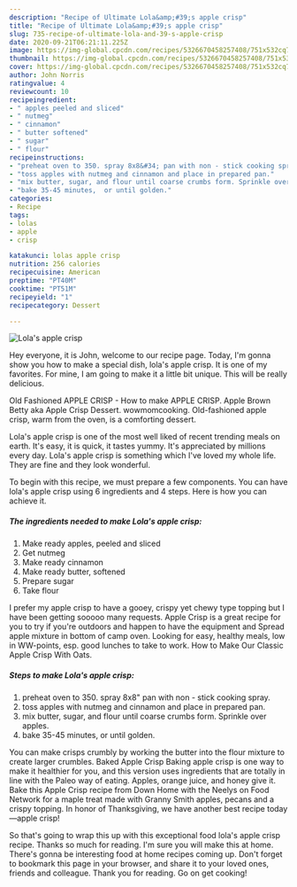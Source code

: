 ```yaml
---
description: "Recipe of Ultimate Lola&amp;#39;s apple crisp"
title: "Recipe of Ultimate Lola&amp;#39;s apple crisp"
slug: 735-recipe-of-ultimate-lola-and-39-s-apple-crisp
date: 2020-09-21T06:21:11.225Z
image: https://img-global.cpcdn.com/recipes/5326670458257408/751x532cq70/lolas-apple-crisp-recipe-main-photo.jpg
thumbnail: https://img-global.cpcdn.com/recipes/5326670458257408/751x532cq70/lolas-apple-crisp-recipe-main-photo.jpg
cover: https://img-global.cpcdn.com/recipes/5326670458257408/751x532cq70/lolas-apple-crisp-recipe-main-photo.jpg
author: John Norris
ratingvalue: 4
reviewcount: 10
recipeingredient:
- " apples peeled and sliced"
- " nutmeg"
- " cinnamon"
- " butter softened"
- " sugar"
- " flour"
recipeinstructions:
- "preheat oven to 350. spray 8x8&#34; pan with non - stick cooking spray."
- "toss apples with nutmeg and cinnamon and place in prepared pan."
- "mix butter, sugar, and flour until coarse crumbs form. Sprinkle over apples."
- "bake 35-45 minutes,  or until golden."
categories:
- Recipe
tags:
- lolas
- apple
- crisp

katakunci: lolas apple crisp 
nutrition: 256 calories
recipecuisine: American
preptime: "PT40M"
cooktime: "PT51M"
recipeyield: "1"
recipecategory: Dessert

---
```



![Lola&#39;s apple crisp](https://img-global.cpcdn.com/recipes/5326670458257408/751x532cq70/lolas-apple-crisp-recipe-main-photo.jpg)

Hey everyone, it is John, welcome to our recipe page. Today, I'm gonna show you how to make a special dish, lola&#39;s apple crisp. It is one of my favorites. For mine, I am going to make it a little bit unique. This will be really delicious.

Old Fashioned APPLE CRISP - How to make APPLE CRISP. Apple Brown Betty aka Apple Crisp Dessert. wowmomcooking. Old-fashioned apple crisp, warm from the oven, is a comforting dessert.

Lola&#39;s apple crisp is one of the most well liked of recent trending meals on earth. It's easy, it is quick, it tastes yummy. It's appreciated by millions every day. Lola&#39;s apple crisp is something which I've loved my whole life. They are fine and they look wonderful.


To begin with this recipe, we must prepare a few components. You can have lola&#39;s apple crisp using 6 ingredients and 4 steps. Here is how you can achieve it.

##### The ingredients needed to make Lola&#39;s apple crisp:

1. Make ready  apples, peeled and sliced
1. Get  nutmeg
1. Make ready  cinnamon
1. Make ready  butter, softened
1. Prepare  sugar
1. Take  flour


I prefer my apple crisp to have a gooey, crispy yet chewy type topping but I have been getting sooooo many requests. Apple Crisp is a great recipe for you to try if you&#39;re outdoors and happen to have the equipment and Spread apple mixture in bottom of camp oven. Looking for easy, healthy meals, low in WW-points, esp. good lunches to take to work. How to Make Our Classic Apple Crisp With Oats. 

##### Steps to make Lola&#39;s apple crisp:

1. preheat oven to 350. spray 8x8&#34; pan with non - stick cooking spray.
1. toss apples with nutmeg and cinnamon and place in prepared pan.
1. mix butter, sugar, and flour until coarse crumbs form. Sprinkle over apples.
1. bake 35-45 minutes,  or until golden.


You can make crisps crumbly by working the butter into the flour mixture to create larger crumbles. Baked Apple Crisp Baking apple crisp is one way to make it healthier for you, and this version uses ingredients that are totally in line with the Paleo way of eating. Apples, orange juice, and honey give it. Bake this Apple Crisp recipe from Down Home with the Neelys on Food Network for a maple treat made with Granny Smith apples, pecans and a crispy topping. In honor of Thanksgiving, we have another best recipe today—apple crisp! 

So that's going to wrap this up with this exceptional food lola&#39;s apple crisp recipe. Thanks so much for reading. I'm sure you will make this at home. There's gonna be interesting food at home recipes coming up. Don't forget to bookmark this page in your browser, and share it to your loved ones, friends and colleague. Thank you for reading. Go on get cooking!

